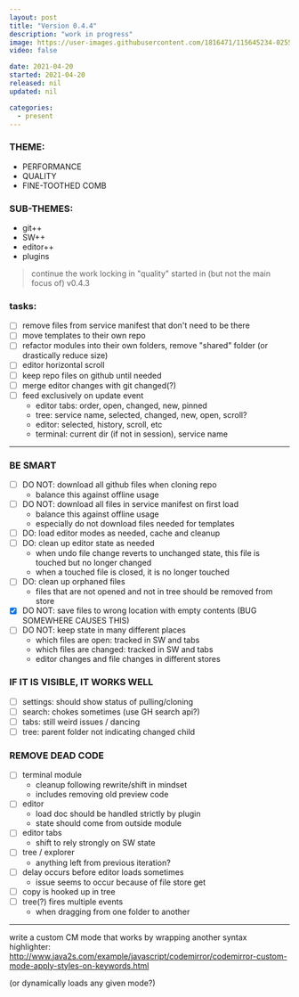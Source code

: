 ```yaml
---
layout: post
title: "Version 0.4.4"
description: "work in progress"
image: https://user-images.githubusercontent.com/1816471/115645234-02556880-a2ee-11eb-9e7d-e5c434632cf2.png
video: false

date: 2021-04-20
started: 2021-04-20   
released: nil   
updated: nil

categories:
  - present
---
```


### THEME:
  - PERFORMANCE
  - QUALITY
  - FINE-TOOTHED COMB

### SUB-THEMES:
  - git++
  - SW++
  - editor++
  - plugins

> continue the work locking in "quality" started in (but not the main focus of) v0.4.3

### tasks:
  - [ ] remove files from service manifest that don't need to be there
  - [ ] move templates to their own repo
  - [ ] refactor modules into their own folders, remove "shared" folder (or drastically reduce size)
  - [ ] editor horizontal scroll
  - [ ] keep repo files on github until needed
  - [ ] merge editor changes with git changed(?)
  - [ ] feed exclusively on update event
    - editor tabs: order, open, changed, new, pinned
    - tree: service name, selected, changed, new, open, scroll?
    - editor: selected, history, scroll, etc
    - terminal: current dir (if not in session), service name

---

### BE SMART
  - [ ] DO NOT: download all github files when cloning repo
    - balance this against offline usage
  - [ ] DO NOT: download all files in service manifest on first load
    - balance this against offline usage
    - especially do not download files needed for templates
  - [ ] DO: load editor modes as needed, cache and cleanup
  - [ ] DO: clean up editor state as needed
    - when undo file change reverts to unchanged state, this file is touched but no longer changed
    - when a touched file is closed, it is no longer touched
  - [ ] DO: clean up orphaned files
    - files that are not opened and not in tree should be removed from store
  - [X] DO NOT: save files to wrong location with empty contents (BUG SOMEWHERE CAUSES THIS)
  - [ ] DO NOT: keep state in many different places
    - which files are open: tracked in SW and tabs
    - which files are changed: tracked in SW and tabs
    - editor changes and file changes in different stores

### IF IT IS VISIBLE, IT WORKS WELL
  - [ ] settings: should show status of pulling/cloning
  - [ ] search: chokes sometimes (use GH search api?)
  - [ ] tabs: still weird issues / dancing
  - [ ] tree: parent folder not indicating changed child

### REMOVE DEAD CODE
  - [ ] terminal module
    - cleanup following rewrite/shift in mindset
    - includes removing old preview code
  - [ ] editor
    - load doc should be handled strictly by plugin
    - state should come from outside module
  - [ ] editor tabs
    - shift to rely strongly on SW state
  - [ ] tree / explorer
    - anything left from previous iteration?
  - [ ] delay occurs before editor loads sometimes
    - issue seems to occur because of file store get
  - [ ] copy is hooked up in tree
  - [ ] tree(?) fires multiple events
    - when dragging from one folder to another

---

write a custom CM mode that works by wrapping another syntax highlighter:
http://www.java2s.com/example/javascript/codemirror/codemirror-custom-mode-apply-styles-on-keywords.html

(or dynamically loads any given mode?)

